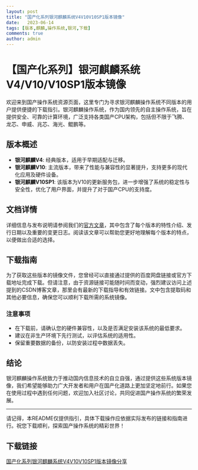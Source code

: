 ```yaml
---
layout: post
title: "国产化系列银河麒麟系统V4V10V10SP1版本镜像"
date:   2023-06-14
tags: [版本,麒麟,操作系统,银河,下载]
comments: true
author: admin
---
```

# 【国产化系列】银河麒麟系统V4/V10/V10SP1版本镜像

欢迎来到国产操作系统资源页面，这里专门为寻求银河麒麟操作系统不同版本的用户提供便捷的下载指引。银河麒麟操作系统，作为国内领先的自主操作系统，旨在提供安全、可靠的计算环境，广泛支持各类国产CPU架构，包括但不限于飞腾、龙芯、申威、兆芯、海光、鲲鹏等。

## 版本概述

- **银河麒麟V4**: 经典版本，适用于早期适配与迁移。
- **银河麒麟V10**: 主流版本，带来了性能与兼容性的显著提升，支持更多的现代化应用及硬件设备。
- **银河麒麟V10SP1**: 该版本为V10的更新服务包，进一步增强了系统的稳定性与安全性，优化了用户界面，并提升了对于国产CPU的支持度。

## 文档详情

详细信息与发布说明请参阅我们的[官方文章](https://blog.csdn.net/soaringlee_fighting/article/details/121969888)，其中包含了每个版本的特性介绍、发行日期以及重要的变更日志。阅读该文章可以帮助您更好地理解每个版本的特点，以便做出合适的选择。

## 下载指南

为了获取这些版本的镜像文件，您曾经可以直接通过提供的百度网盘链接或官方下载地址完成下载。但请注意，由于资源链接可能随时间而变动，强烈建议访问上述提到的CSDN博客文章，那里会有最新的下载指导和有效链接。文中包含提取码和其他必要信息，确保您可以顺利下载所需的系统镜像。

### 注意事项

- 在下载前，请确认您的硬件兼容性，以及是否满足安装该系统的最低要求。
- 建议在非生产环境下先行测试，以评估系统的适用性。
- 保留重要数据的备份，以防安装过程中数据丢失。

## 结论

银河麒麟操作系统致力于推动国内信息技术的自立自强，通过提供这些系统版本镜像，我们希望能够助力广大开发者和用户在国产化道路上更加坚定地前行。如果您在使用过程中遇到任何问题，欢迎加入社区讨论，共同促进国产操作系统的繁荣发展。

---

请记得，本README仅提供指引，具体下载操作应依据实际发布的链接和指南进行。祝您下载顺利，探索国产操作系统的精彩世界！

## 下载链接

[国产化系列银河麒麟系统V4V10V10SP1版本镜像分享](https://pan.quark.cn/s/e44827b2ae94)